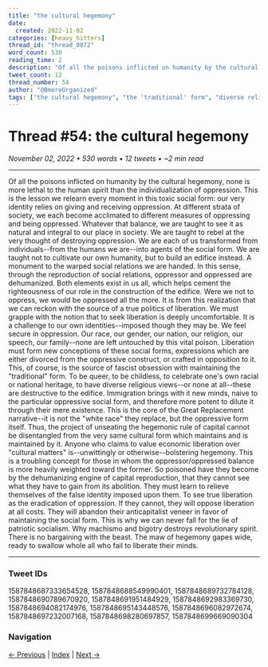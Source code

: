 ```yaml
---
title: "the cultural hegemony"
date:
  created: 2022-11-02
categories: [heavy_hitters]
thread_id: "thread_0072"
word_count: 530
reading_time: 2
description: "Of all the poisons inflicted on humanity by the cultural hegemony , none is more lethal to the human spirit than the individualization of oppression ."
tweet_count: 12
thread_number: 54
author: "@BmoreOrganized"
tags: ["the cultural hegemony", "the 'traditional' form", "diverse religious views", "the edifice", "the source"]
---
```

# Thread #54: the cultural hegemony

*November 02, 2022 • 530 words • 12 tweets • ~2 min read*

---

Of all the poisons inflicted on humanity by the cultural hegemony, none is more lethal to the human spirit than the individualization of oppression. This is the lesson we relearn every moment in this toxic social form: our very identity relies on giving and receiving oppression. At different strata of society, we each become acclimated to different measures of oppressing and being oppressed. Whatever that balance, we are taught to see it as natural and integral to our place in society. We are taught to rebel at the very thought of destroying oppression. We are each of us transformed from individuals--from the humans we are--into agents of the social form. We are taught not to cultivate our own humanity, but to build an edifice instead. A monument to the warped social relations we are handed. In this sense, through the reproduction of social relations, oppressor and oppressed are dehumanized. Both elements exist in us all, which helps cement the righteousness of our role in the construction of the edifice. Were we not to oppress, we would be oppressed all the more. It is from this realization that we can reckon with the source of a true politics of liberation. We must grapple with the notion that to seek liberation is deeply uncomfortable. It is a challenge to our own identities--imposed though they may be. We feel secure in oppression. Our race, our gender, our nation, our religion, our speech, our family--none are left untouched by this vital poison. Liberation must form new conceptions of these social forms, expressions which are either divorced from the oppressive construct, or crafted in opposition to it. This, of course, is the source of fascist obsession with maintaining the "traditional" form. To be queer, to be childless, to celebrate one's own racial or national heritage, to have diverse religious views--or none at all--these are destructive to the edifice. Immigration brings with it new minds, naive to the particular oppressive social form, and therefore more potent to dilute it through their mere existence. This is the core of the Great Replacement narrative--it is not the "white race" they replace, but the oppressive form itself. Thus, the project of unseating the hegemonic rule of capital cannot be disentangled from the very same cultural form which maintains and is maintained by it. Anyone who claims to value economic liberation over "cultural matters" is--unwittingly or otherwise--bolstering hegemony. This is a troubling concept for those in whom the oppressor/oppressed balance is more heavily weighted toward the former. So poisoned have they become by the dehumanizing engine of capital reproduction, that they cannot see what they have to gain from its abolition. They must learn to relieve themselves of the false identity imposed upon them. To see true liberation as the eradication of oppression. If they cannot, they will oppose liberation at all costs. They will abandon their anticapitalist veneer in favor of maintaining the social form. This is why we can never fall for the lie of patriotic socialism. Why machismo and bigotry destroys revolutionary spirit. There is no bargaining with the beast. The maw of hegemony gapes wide, ready to swallow whole all who fail to liberate their minds.

---

### Tweet IDs
1587848687333654528, 1587848688549990401, 1587848689732784128, 1587848690789670920, 1587848691951484929, 1587848692983369730, 1587848694082174976, 1587848695143448576, 1587848696082972674, 1587848697232007168, 1587848698280697857, 1587848699669090304

### Navigation
[← Previous](053-*.md) | [Index](index.md) | [Next →](055-*.md)
